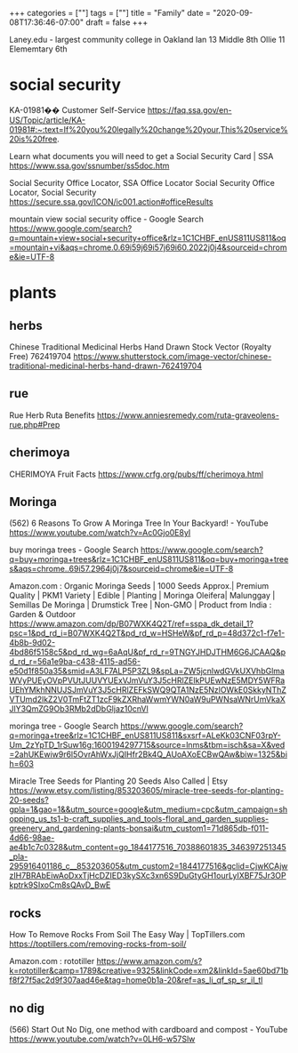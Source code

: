 +++
categories = [""]
tags = [""]
title = "Family"
date = "2020-09-08T17:36:46-07:00"
draft = false
+++

Laney.edu - largest community college in Oakland
Ian 13 Middle 8th
Ollie 11 Elememtary 6th

# social security

KA-01981�� Customer Self-Service
https://faq.ssa.gov/en-US/Topic/article/KA-01981#:~:text=If%20you%20legally%20change%20your,This%20service%20is%20free.

Learn what documents you will need to get a Social Security Card | SSA
https://www.ssa.gov/ssnumber/ss5doc.htm

Social Security Office Locator, SSA Office Locator Social Security Office Locator, Social Security
https://secure.ssa.gov/ICON/ic001.action#officeResults

mountain view social security office - Google Search https://www.google.com/search?q=mountain+view+social+security+office&rlz=1C1CHBF_enUS811US811&oq=mountain+vi&aqs=chrome.0.69i59j69i57j69i60.2022j0j4&sourceid=chrome&ie=UTF-8

# plants
## herbs

Chinese Traditional Medicinal Herbs Hand Drawn Stock Vector (Royalty Free) 762419704
https://www.shutterstock.com/image-vector/chinese-traditional-medicinal-herbs-hand-drawn-762419704

## rue
Rue Herb Ruta Benefits
https://www.anniesremedy.com/ruta-graveolens-rue.php#Prep

## cherimoya
CHERIMOYA Fruit Facts
https://www.crfg.org/pubs/ff/cherimoya.html

## Moringa

(562) 6 Reasons To Grow A Moringa Tree In Your Backyard! - YouTube
https://www.youtube.com/watch?v=Ac0Gjo0E8yI

buy moringa trees - Google Search
https://www.google.com/search?q=buy+moringa+trees&rlz=1C1CHBF_enUS811US811&oq=buy+moringa+trees&aqs=chrome..69i57.2964j0j7&sourceid=chrome&ie=UTF-8

Amazon.com : Organic Moringa Seeds | 1000 Seeds Approx.| Premium Quality | PKM1 Variety | Edible | Planting | Moringa Oleifera| Malunggay | Semillas De Moringa | Drumstick Tree | Non-GMO | Product from India : Garden & Outdoor
https://www.amazon.com/dp/B07WXK4Q2T/ref=sspa_dk_detail_1?psc=1&pd_rd_i=B07WXK4Q2T&pd_rd_w=HSHeW&pf_rd_p=48d372c1-f7e1-4b8b-9d02-4bd86f5158c5&pd_rd_wg=6aAqU&pf_rd_r=9TNGYJHDJTHM6G6JCAAQ&pd_rd_r=56a1e9ba-c438-4115-ad56-e50d1f850a35&smid=A3LF7ALP5P3ZL9&spLa=ZW5jcnlwdGVkUXVhbGlmaWVyPUEyOVpPVUtJUUVYUExVJmVuY3J5cHRlZElkPUEwNzE5MDY5WFRaUEhYMkhNNUJSJmVuY3J5cHRlZEFkSWQ9QTA1NzE5NzlOWkE0SkkyNThZVTUmd2lkZ2V0TmFtZT1zcF9kZXRhaWwmYWN0aW9uPWNsaWNrUmVkaXJlY3QmZG9Ob3RMb2dDbGljaz10cnVl

moringa tree - Google Search
https://www.google.com/search?q=moringa+tree&rlz=1C1CHBF_enUS811US811&sxsrf=ALeKk03CNF03rpY-Um_2zYpTD_1rSuw16g:1600194297715&source=lnms&tbm=isch&sa=X&ved=2ahUKEwiw9r6l5OvrAhWxJjQIHfr2Bk4Q_AUoAXoECBwQAw&biw=1325&bih=603

Miracle Tree Seeds for Planting 20 Seeds Also Called | Etsy
https://www.etsy.com/listing/853203605/miracle-tree-seeds-for-planting-20-seeds?gpla=1&gao=1&&utm_source=google&utm_medium=cpc&utm_campaign=shopping_us_ts1-b-craft_supplies_and_tools-floral_and_garden_supplies-greenery_and_gardening-plants-bonsai&utm_custom1=71d865db-f011-4d66-98ae-ae4b1c7c0328&utm_content=go_1844177516_70388601835_346397251345_pla-295916401186_c__853203605&utm_custom2=1844177516&gclid=CjwKCAjwzIH7BRAbEiwAoDxxTjHcDZIED3kySXc3xn6S9DuGtyGH1ourLyIXBF75Jr3OPkptrk9SIxoCm8sQAvD_BwE

## rocks

How To Remove Rocks From Soil The Easy Way | TopTillers.com
https://toptillers.com/removing-rocks-from-soil/

Amazon.com : rototiller
https://www.amazon.com/s?k=rototiller&camp=1789&creative=9325&linkCode=xm2&linkId=5ae60bd71bf8f27f5ac2d9f307aad46e&tag=home0b1a-20&ref=as_li_qf_sp_sr_il_tl

## no dig

(566) Start Out No Dig, one method with cardboard and compost - YouTube
https://www.youtube.com/watch?v=0LH6-w57Slw

